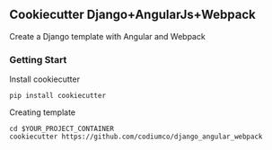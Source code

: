 ## Cookiecutter Django+AngularJs+Webpack

Create a Django template with Angular and Webpack

### Getting Start

Install cookiecutter
```
pip install cookiecutter
```

Creating template
```
cd $YOUR_PROJECT_CONTAINER
cookiecutter https://github.com/codiumco/django_angular_webpack
```
